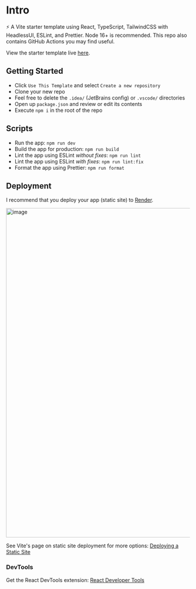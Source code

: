# Intro

⚡ A Vite starter template using React, TypeScript, TailwindCSS with HeadlessUI, ESLint, and Prettier. Node 16+ is recommended. This repo also contains GitHub Actions you may find useful.

View the starter template live [here](https://mooship-vite.onrender.com).

## Getting Started

-   Click `Use This Template` and select `Create a new repository`
-   Clone your new repo
-   Feel free to delete the `.idea/` (JetBrains config) or `.vscode/` directories
-   Open up `package.json` and review or edit its contents
-   Execute `npm i` in the root of the repo

## Scripts

-   Run the app: `npm run dev`
-   Build the app for production: `npm run build`
-   Lint the app using ESLint _without fixes_: `npm run lint`
-   Lint the app using ESLint _with fixes_: `npm run lint:fix`
-   Format the app using Prettier: `npm run format`

## Deployment

I recommend that you deploy your app (static site) to [Render](https://render.com/).

<img width="900" alt="image" src="https://user-images.githubusercontent.com/28689428/202850377-b63fb03c-bca2-4062-b380-49ff42b961b3.png">

See Vite's page on static site deployment for more options: [Deploying a Static Site](https://vitejs.dev/guide/static-deploy.html)

### DevTools

Get the React DevTools extension: [React Developer Tools](https://beta.reactjs.org/learn/react-developer-tools)
